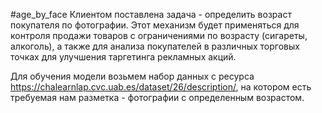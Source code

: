 #age_by_face
Клиентом поставлена задача - определить возраст покупателя по фотографии. Этот механизм будет применяться для контроля продажи товаров с ограничениями по возрасту (сигареты, алкоголь), а также для анализа покупателей в различных торговых точках для улучшения таргетинга рекламных акций.

Для обучения модели возьмем набор данных с ресурса https://chalearnlap.cvc.uab.es/dataset/26/description/, на котором есть требуемая нам разметка - фотографии с определенным возрастом.
